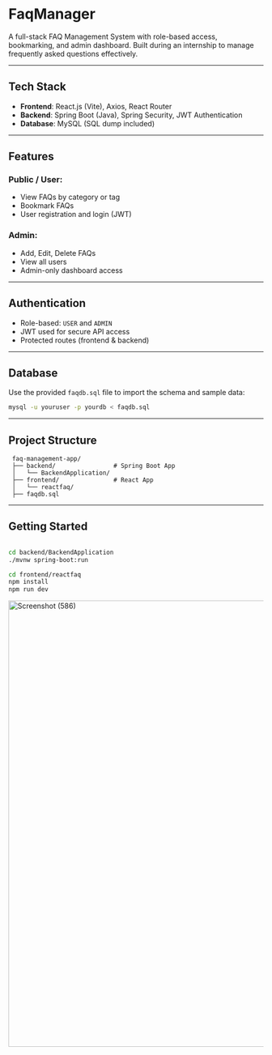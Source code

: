 # FaqManager

A full-stack FAQ Management System with role-based access, bookmarking, and admin dashboard. Built during an internship to manage frequently asked questions effectively.

---

##  Tech Stack

- **Frontend**: React.js (Vite), Axios, React Router
- **Backend**: Spring Boot (Java), Spring Security, JWT Authentication
- **Database**: MySQL (SQL dump included)

---

##  Features

###  Public / User:
- View FAQs by category or tag
- Bookmark FAQs
- User registration and login (JWT)

###  Admin:
- Add, Edit, Delete FAQs
- View all users
- Admin-only dashboard access

---

##  Authentication

- Role-based: `USER` and `ADMIN`
- JWT used for secure API access
- Protected routes (frontend & backend)

---

##  Database

Use the provided `faqdb.sql` file to import the schema and sample data:
```bash
mysql -u youruser -p yourdb < faqdb.sql
```
---

##  Project Structure
```
 faq-management-app/
 ├── backend/                # Spring Boot App
 │   └── BackendApplication/
 ├── frontend/               # React App
 │   └── reactfaq/
 ├── faqdb.sql
```
---

##  Getting Started
```bash

cd backend/BackendApplication
./mvnw spring-boot:run

cd frontend/reactfaq
npm install
npm run dev
```

<img width="1920" height="882" alt="Screenshot (586)" src="https://github.com/user-attachments/assets/ac686e38-2e1e-4952-a1d7-a1b6474a0e16" />
